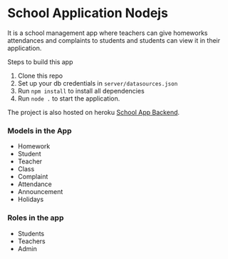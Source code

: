 # School Application Nodejs

It is a school management app where teachers can give homeworks attendances and complaints to students and students can
view it in their application.

Steps to build this app
1. Clone this repo
2. Set up your db credentials in `server/datasources.json`
3. Run `npm install` to install all dependencies
4. Run `node .` to start the application.

The project is also hosted on heroku [School App Backend](https://schoolmanageapi.herokuapp.com/explorer/).

### Models in the App
- Homework
- Student
- Teacher
- Class
- Complaint
- Attendance
- Announcement
- Holidays

### Roles in the app
- Students
- Teachers
- Admin


